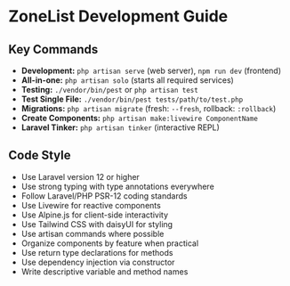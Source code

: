 # ZoneList Development Guide

## Key Commands
- **Development:** `php artisan serve` (web server), `npm run dev` (frontend)
- **All-in-one:** `php artisan solo` (starts all required services)
- **Testing:** `./vendor/bin/pest` or `php artisan test`
- **Test Single File:** `./vendor/bin/pest tests/path/to/test.php`
- **Migrations:** `php artisan migrate` (fresh: `--fresh`, rollback: `:rollback`)
- **Create Components:** `php artisan make:livewire ComponentName`
- **Laravel Tinker:** `php artisan tinker` (interactive REPL)

## Code Style
- Use Laravel version 12 or higher
- Use strong typing with type annotations everywhere
- Follow Laravel/PHP PSR-12 coding standards
- Use Livewire for reactive components
- Use Alpine.js for client-side interactivity
- Use Tailwind CSS with daisyUI for styling
- Use artisan commands where possible
- Organize components by feature when practical
- Use return type declarations for methods
- Use dependency injection via constructor
- Write descriptive variable and method names
